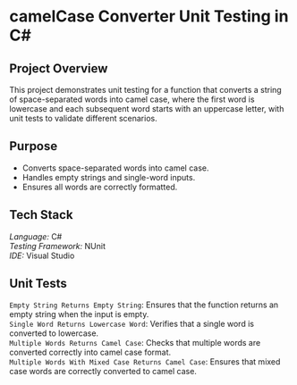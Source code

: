 # camelCase Converter Unit Testing in C#
## Project Overview
This project demonstrates unit testing for a function that converts a string of space-separated words into camel case, where the first word is lowercase and each subsequent word starts with an uppercase letter, with unit tests to validate different scenarios.
## Purpose
- Converts space-separated words into camel case. <br />
- Handles empty strings and single-word inputs. <br />
- Ensures all words are correctly formatted. <br />

## Tech Stack
*Language:* C#<br />
*Testing Framework:*  NUnit<br />
*IDE:* Visual Studio<br />

## Unit Tests<br />
```Empty String Returns Empty String```: Ensures that the function returns an empty string when the input is empty.<br />
```Single Word Returns Lowercase Word```: Verifies that a single word is converted to lowercase.<br />
```Multiple Words Returns Camel Case```: Checks that multiple words are converted correctly into camel case format.<br />
```Multiple Words With Mixed Case Returns Camel Case```: Ensures that mixed case words are correctly converted to camel case.
